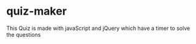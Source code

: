 # quiz-maker
This Quiz is made with javaScript and jQuery which have a timer to solve the questions
